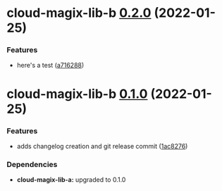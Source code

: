 # cloud-magix-lib-b [0.2.0](https://github/cloud-magix/monorepo-copier-prototype/compare/cloud-magix-lib-b@0.1.0...cloud-magix-lib-b@0.2.0) (2022-01-25)


### Features

* here's a test ([a716288](https://github/cloud-magix/monorepo-copier-prototype/commit/a716288e9424aad5ef0ccc3ba7a2e1a088523172))

# cloud-magix-lib-b [0.1.0](https://github/cloud-magix/monorepo-copier-prototype/compare/cloud-magix-lib-b@0.0.0...cloud-magix-lib-b@0.1.0) (2022-01-25)


### Features

* adds changelog creation and git release commit ([1ac8276](https://github/cloud-magix/monorepo-copier-prototype/commit/1ac8276ba1f220876fc9c275d411e2d68c69c0a8))





### Dependencies

* **cloud-magix-lib-a:** upgraded to 0.1.0
